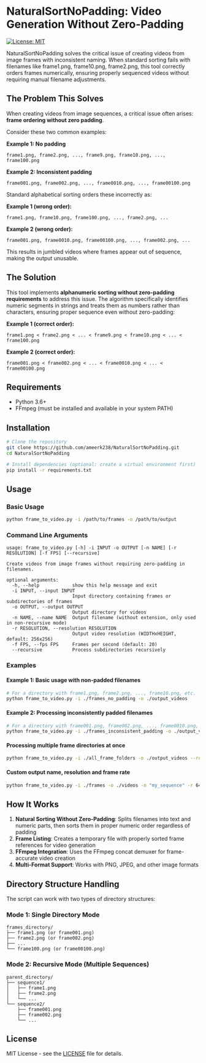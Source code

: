 # NaturalSortNoPadding: Video Generation Without Zero-Padding

[![License: MIT](https://img.shields.io/badge/License-MIT-yellow.svg)](https://opensource.org/licenses/MIT)

NaturalSortNoPadding solves the critical issue of creating videos from image frames with inconsistent naming. When standard sorting fails with filenames like frame1.png, frame10.png, frame2.png, this tool correctly orders frames numerically, ensuring properly sequenced videos without requiring manual filename adjustments.

## The Problem This Solves

When creating videos from image sequences, a critical issue often arises: **frame ordering without zero padding**.

Consider these two common examples:

**Example 1: No padding**
```
frame1.png, frame2.png, ..., frame9.png, frame10.png, ..., frame100.png
```

**Example 2: Inconsistent padding**
```
frame001.png, frame002.png, ..., frame0010.png, ..., frame00100.png
```

Standard alphabetical sorting orders these incorrectly as:

**Example 1 (wrong order):**
```
frame1.png, frame10.png, frame100.png, ..., frame2.png, ...
```

**Example 2 (wrong order):**
```
frame001.png, frame0010.png, frame00100.png, ..., frame002.png, ...
```

This results in jumbled videos where frames appear out of sequence, making the output unusable.

## The Solution

This tool implements **alphanumeric sorting without zero-padding requirements** to address this issue. The algorithm specifically identifies numeric segments in strings and treats them as numbers rather than characters, ensuring proper sequence even without zero-padding:

**Example 1 (correct order):**
```
frame1.png < frame2.png < ... < frame9.png < frame10.png < ... < frame100.png
```

**Example 2 (correct order):**
```
frame001.png < frame002.png < ... < frame0010.png < ... < frame00100.png
```

## Requirements

- Python 3.6+
- FFmpeg (must be installed and available in your system PATH)

## Installation

```bash
# Clone the repository
git clone https://github.com/ameerk238/NaturalSortNoPadding.git
cd NaturalSortNoPadding

# Install dependencies (optional: create a virtual environment first)
pip install -r requirements.txt
```

## Usage

### Basic Usage

```bash
python frame_to_video.py -i /path/to/frames -o /path/to/output
```

### Command Line Arguments

```
usage: frame_to_video.py [-h] -i INPUT -o OUTPUT [-n NAME] [-r RESOLUTION] [-f FPS] [--recursive]

Create videos from image frames without requiring zero-padding in filenames.

optional arguments:
  -h, --help            show this help message and exit
  -i INPUT, --input INPUT
                        Input directory containing frames or subdirectories of frames
  -o OUTPUT, --output OUTPUT
                        Output directory for videos
  -n NAME, --name NAME  Output filename (without extension, only used in non-recursive mode)
  -r RESOLUTION, --resolution RESOLUTION
                        Output video resolution (WIDTHxHEIGHT, default: 256x256)
  -f FPS, --fps FPS     Frames per second (default: 20)
  --recursive           Process subdirectories recursively
```

### Examples

#### Example 1: Basic usage with non-padded filenames
```bash
# For a directory with frame1.png, frame2.png, ..., frame10.png, etc.
python frame_to_video.py -i ./frames_no_padding -o ./output_videos
```

#### Example 2: Processing inconsistently padded filenames
```bash
# For a directory with frame001.png, frame002.png, ..., frame0010.png, etc.
python frame_to_video.py -i ./frames_inconsistent_padding -o ./output_videos
```

#### Processing multiple frame directories at once
```bash
python frame_to_video.py -i ./all_frame_folders -o ./output_videos --recursive
```

#### Custom output name, resolution and frame rate
```bash
python frame_to_video.py -i ./frames -o ./videos -n "my_sequence" -r 640x480 -f 30
```

## How It Works

1. **Natural Sorting Without Zero-Padding**: Splits filenames into text and numeric parts, then sorts them in proper numeric order regardless of padding
2. **Frame Listing**: Creates a temporary file with properly sorted frame references for video generation
3. **FFmpeg Integration**: Uses the FFmpeg concat demuxer for frame-accurate video creation
4. **Multi-Format Support**: Works with PNG, JPEG, and other image formats

## Directory Structure Handling

The script can work with two types of directory structures:

### Mode 1: Single Directory Mode
```
frames_directory/
├── frame1.png (or frame001.png)
├── frame2.png (or frame002.png)
├── ...
└── frame100.png (or frame00100.png)
```

### Mode 2: Recursive Mode (Multiple Sequences)
```
parent_directory/
├── sequence1/
│   ├── frame1.png
│   ├── frame2.png
│   └── ...
└── sequence2/
    ├── frame001.png
    ├── frame002.png
    └── ...
```

## License

MIT License - see the [LICENSE](LICENSE) file for details.
